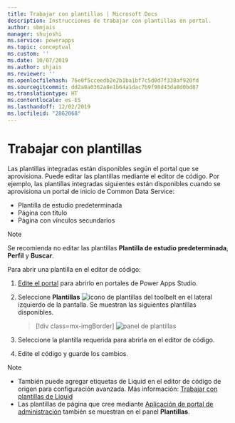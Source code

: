 ```yaml
---
title: Trabajar con plantillas | Microsoft Docs
description: Instrucciones de trabajar con plantillas en portal.
author: sbmjais
manager: shujoshi
ms.service: powerapps
ms.topic: conceptual
ms.custom: ''
ms.date: 10/07/2019
ms.author: shjais
ms.reviewer: ''
ms.openlocfilehash: 76e0f5cceedb2e2b1ba1bf7c5d0d7f338af920fd
ms.sourcegitcommit: dd2a8a0362a8e1b64a1dac7b9f98d43da8d0bd87
ms.translationtype: HT
ms.contentlocale: es-ES
ms.lasthandoff: 12/02/2019
ms.locfileid: "2862068"
---
```

# <a name="work-with-templates"></a>Trabajar con plantillas

Las plantillas integradas están disponibles según el portal que se aprovisiona. Puede editar las plantillas mediante el editor de código. Por ejemplo, las plantillas integradas siguientes están disponibles cuando se aprovisiona un portal de inicio de Common Data Service:

- Plantilla de estudio predeterminada
- Página con título
- Página con vínculos secundarios


> [!NOTE]
> Se recomienda no editar las plantillas **Plantilla de estudio predeterminada**, **Perfil** y **Buscar**.

Para abrir una plantilla en el editor de código:

1.  [Edite el portal](manage-existing-portals.md#edit) para abrirlo en portales de Power Apps Studio.  

2.  Seleccione **Plantillas** ![icono de plantillas](media/templates-icon.png "Icono Plantillas") del toolbelt en el lateral izquierdo de la pantalla. Se muestran las siguientes plantillas disponibles.  

    > [!div class=mx-imgBorder]
    > ![panel de plantillas](media/templates-pane.png "Panel de plantillas")  

3.  Seleccione la plantilla requerida para abrirla en el editor de código.

4.  Edite el código y guarde los cambios.

> [!NOTE]
> - También puede agregar etiquetas de Liquid en el editor de código de origen para configuración avanzada. Más información: [Trabajar con plantillas de Liquid](liquid/liquid-overview.md)
> - Las plantillas de página que cree mediante [Aplicación de portal de administración](configure/configure-portal.md) también se muestran en el panel **Plantillas**.

